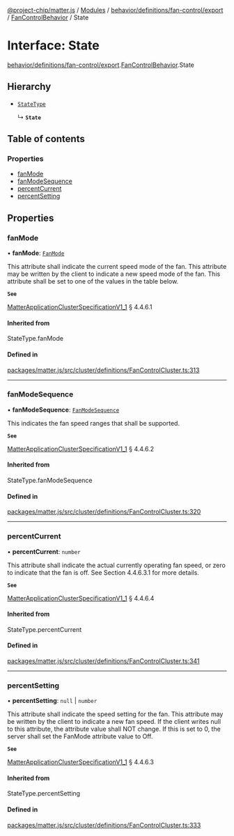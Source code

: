 [@project-chip/matter.js](../README.md) / [Modules](../modules.md) / [behavior/definitions/fan-control/export](../modules/behavior_definitions_fan_control_export.md) / [FanControlBehavior](../modules/behavior_definitions_fan_control_export.FanControlBehavior.md) / State

# Interface: State

[behavior/definitions/fan-control/export](../modules/behavior_definitions_fan_control_export.md).[FanControlBehavior](../modules/behavior_definitions_fan_control_export.FanControlBehavior.md).State

## Hierarchy

- [`StateType`](../modules/behavior_definitions_fan_control_export._internal_.md#statetype)

  ↳ **`State`**

## Table of contents

### Properties

- [fanMode](behavior_definitions_fan_control_export.FanControlBehavior.State.md#fanmode)
- [fanModeSequence](behavior_definitions_fan_control_export.FanControlBehavior.State.md#fanmodesequence)
- [percentCurrent](behavior_definitions_fan_control_export.FanControlBehavior.State.md#percentcurrent)
- [percentSetting](behavior_definitions_fan_control_export.FanControlBehavior.State.md#percentsetting)

## Properties

### fanMode

• **fanMode**: [`FanMode`](../enums/cluster_export.FanControl.FanMode.md)

This attribute shall indicate the current speed mode of the fan. This attribute may be written by the
client to indicate a new speed mode of the fan. This attribute shall be set to one of the values in the
table below.

**`See`**

[MatterApplicationClusterSpecificationV1_1](spec_export.MatterApplicationClusterSpecificationV1_1.md) § 4.4.6.1

#### Inherited from

StateType.fanMode

#### Defined in

[packages/matter.js/src/cluster/definitions/FanControlCluster.ts:313](https://github.com/project-chip/matter.js/blob/3adaded6/packages/matter.js/src/cluster/definitions/FanControlCluster.ts#L313)

___

### fanModeSequence

• **fanModeSequence**: [`FanModeSequence`](../enums/cluster_export.FanControl.FanModeSequence.md)

This indicates the fan speed ranges that shall be supported.

**`See`**

[MatterApplicationClusterSpecificationV1_1](spec_export.MatterApplicationClusterSpecificationV1_1.md) § 4.4.6.2

#### Inherited from

StateType.fanModeSequence

#### Defined in

[packages/matter.js/src/cluster/definitions/FanControlCluster.ts:320](https://github.com/project-chip/matter.js/blob/3adaded6/packages/matter.js/src/cluster/definitions/FanControlCluster.ts#L320)

___

### percentCurrent

• **percentCurrent**: `number`

This attribute shall indicate the actual currently operating fan speed, or zero to indicate that the fan
is off. See Section 4.4.6.3.1 for more details.

**`See`**

[MatterApplicationClusterSpecificationV1_1](spec_export.MatterApplicationClusterSpecificationV1_1.md) § 4.4.6.4

#### Inherited from

StateType.percentCurrent

#### Defined in

[packages/matter.js/src/cluster/definitions/FanControlCluster.ts:341](https://github.com/project-chip/matter.js/blob/3adaded6/packages/matter.js/src/cluster/definitions/FanControlCluster.ts#L341)

___

### percentSetting

• **percentSetting**: ``null`` \| `number`

This attribute shall indicate the speed setting for the fan. This attribute may be written by the client
to indicate a new fan speed. If the client writes null to this attribute, the attribute value shall NOT
change. If this is set to 0, the server shall set the FanMode attribute value to Off.

**`See`**

[MatterApplicationClusterSpecificationV1_1](spec_export.MatterApplicationClusterSpecificationV1_1.md) § 4.4.6.3

#### Inherited from

StateType.percentSetting

#### Defined in

[packages/matter.js/src/cluster/definitions/FanControlCluster.ts:333](https://github.com/project-chip/matter.js/blob/3adaded6/packages/matter.js/src/cluster/definitions/FanControlCluster.ts#L333)
